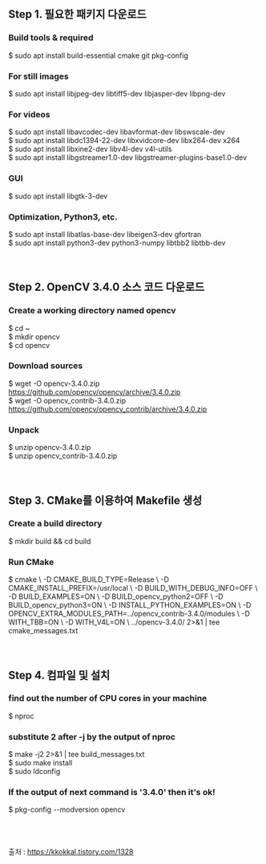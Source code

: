 Step 1. 필요한 패키지 다운로드
----
### Build tools & required
$ sudo apt install build-essential cmake git pkg-config

### For still images
$ sudo apt install libjpeg-dev libtiff5-dev libjasper-dev libpng-dev

### For videos
$ sudo apt install libavcodec-dev libavformat-dev libswscale-dev<br>
$ sudo apt install libdc1394-22-dev libxvidcore-dev libx264-dev x264<br>
$ sudo apt install libxine2-dev libv4l-dev v4l-utils<br>
$ sudo apt install libgstreamer1.0-dev libgstreamer-plugins-base1.0-dev

### GUI
$ sudo apt install libgtk-3-dev

### Optimization, Python3, etc.
$ sudo apt install libatlas-base-dev libeigen3-dev gfortran<br>
$ sudo apt install python3-dev python3-numpy libtbb2 libtbb-dev<br>
<br>
<br>

Step 2. OpenCV 3.4.0 소스 코드 다운로드
----
### Create a working directory named opencv
$ cd ~<br>
$ mkdir opencv<br>
$ cd opencv<br>

### Download sources
$ wget -O opencv-3.4.0.zip https://github.com/opencv/opencv/archive/3.4.0.zip<br>
$ wget -O opencv_contrib-3.4.0.zip https://github.com/opencv/opencv_contrib/archive/3.4.0.zip<br>

### Unpack
$ unzip opencv-3.4.0.zip<br>
$ unzip opencv_contrib-3.4.0.zip<br>
<br>
<br>

Step 3. CMake를 이용하여 Makefile 생성
----
### Create a build directory
$ mkdir build && cd build

### Run CMake
$ cmake \\
-D CMAKE_BUILD_TYPE=Release \\
-D CMAKE_INSTALL_PREFIX=/usr/local \\
-D BUILD_WITH_DEBUG_INFO=OFF \\
-D BUILD_EXAMPLES=ON \\
-D BUILD_opencv_python2=OFF \\
-D BUILD_opencv_python3=ON \\
-D INSTALL_PYTHON_EXAMPLES=ON \\
-D OPENCV_EXTRA_MODULES_PATH=../opencv_contrib-3.4.0/modules \\
-D WITH_TBB=ON \\
-D WITH_V4L=ON \\
../opencv-3.4.0/ 2>&1 | tee cmake_messages.txt<br>
<br>
<br>

Step 4. 컴파일 및 설치
----
### find out the number of CPU cores in your machine
$ nproc

### substitute 2 after -j by the output of nproc
$ make -j2 2>&1 | tee build_messages.txt<br>
$ sudo make install<br>
$ sudo ldconfig<br>

### If the output of next command is '3.4.0' then it's ok!
$ pkg-config --modversion opencv<br>
<br>
<br>
<br>


출처 : https://kkokkal.tistory.com/1328
